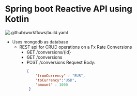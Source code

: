 # Spring boot Reactive API using Kotlin


![.github/workflows/build.yaml](https://github.com/govardhanpagidi/kotlin-reactive-rest-api/actions/workflows/workflow-file.yml/badge.svg)


* Uses mongodb as database
  * REST api for CRUD operations on a Fx Rate Conversions
      * GET /conversions/{id}
      * GET /conversions
      * POST /conversions
        Request Body:
        ```json
        {
            "fromCurrency" : "EUR",
            "toCurrency":"USD",
            "amount" : 1000
         }
        ```


